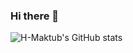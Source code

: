 ### Hi there 👋

![H-Maktub's GitHub stats](https://github-readme-stats.vercel.app/api?username=H-Maktub&show_icons=true&theme=dark)
